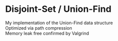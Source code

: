 # Disjoint-Set / Union-Find
My implementation of the Union-Find data structure  
Optimized via path compression  
Memory leak free confirmed by Valgrind  
